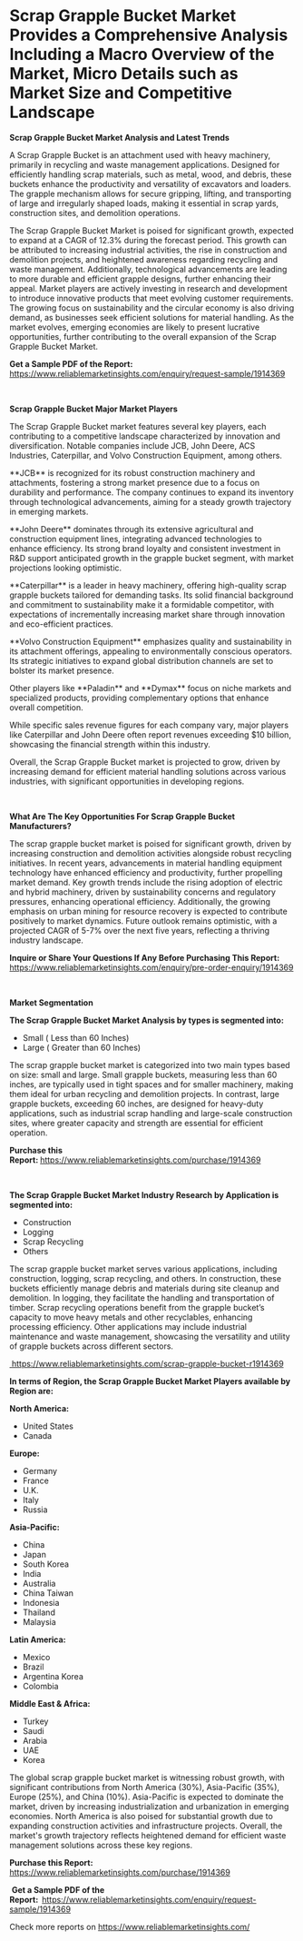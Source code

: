 <p><h1>Scrap Grapple Bucket Market Provides a Comprehensive Analysis Including a Macro Overview of the Market, Micro Details such as Market Size and Competitive Landscape</h1></p><p><strong>Scrap Grapple Bucket Market Analysis and Latest Trends</strong></p>
<p><p>A Scrap Grapple Bucket is an attachment used with heavy machinery, primarily in recycling and waste management applications. Designed for efficiently handling scrap materials, such as metal, wood, and debris, these buckets enhance the productivity and versatility of excavators and loaders. The grapple mechanism allows for secure gripping, lifting, and transporting of large and irregularly shaped loads, making it essential in scrap yards, construction sites, and demolition operations.</p><p>The Scrap Grapple Bucket Market is poised for significant growth, expected to expand at a CAGR of 12.3% during the forecast period. This growth can be attributed to increasing industrial activities, the rise in construction and demolition projects, and heightened awareness regarding recycling and waste management. Additionally, technological advancements are leading to more durable and efficient grapple designs, further enhancing their appeal. Market players are actively investing in research and development to introduce innovative products that meet evolving customer requirements. The growing focus on sustainability and the circular economy is also driving demand, as businesses seek efficient solutions for material handling. As the market evolves, emerging economies are likely to present lucrative opportunities, further contributing to the overall expansion of the Scrap Grapple Bucket Market.</p></p>
<p><strong>Get a Sample PDF of the Report:&nbsp;</strong> <a href="https://www.reliablemarketinsights.com/enquiry/request-sample/1914369?utm_campaign=3062&utm_medium=2&utm_source=Github&utm_content=ia&utm_term=10042025&utm_id=scrap-grapple-bucket">https://www.reliablemarketinsights.com/enquiry/request-sample/1914369</a></p>
<p>&nbsp;</p>
<p><strong>Scrap Grapple Bucket Major Market Players</strong></p>
<p><p>The Scrap Grapple Bucket market features several key players, each contributing to a competitive landscape characterized by innovation and diversification. Notable companies include JCB, John Deere, ACS Industries, Caterpillar, and Volvo Construction Equipment, among others.</p><p>**JCB** is recognized for its robust construction machinery and attachments, fostering a strong market presence due to a focus on durability and performance. The company continues to expand its inventory through technological advancements, aiming for a steady growth trajectory in emerging markets.</p><p>**John Deere** dominates through its extensive agricultural and construction equipment lines, integrating advanced technologies to enhance efficiency. Its strong brand loyalty and consistent investment in R&D support anticipated growth in the grapple bucket segment, with market projections looking optimistic.</p><p>**Caterpillar** is a leader in heavy machinery, offering high-quality scrap grapple buckets tailored for demanding tasks. Its solid financial background and commitment to sustainability make it a formidable competitor, with expectations of incrementally increasing market share through innovation and eco-efficient practices.</p><p>**Volvo Construction Equipment** emphasizes quality and sustainability in its attachment offerings, appealing to environmentally conscious operators. Its strategic initiatives to expand global distribution channels are set to bolster its market presence.</p><p>Other players like **Paladin** and **Dymax** focus on niche markets and specialized products, providing complementary options that enhance overall competition. </p><p>While specific sales revenue figures for each company vary, major players like Caterpillar and John Deere often report revenues exceeding $10 billion, showcasing the financial strength within this industry.</p><p>Overall, the Scrap Grapple Bucket market is projected to grow, driven by increasing demand for efficient material handling solutions across various industries, with significant opportunities in developing regions.</p></p>
<p>&nbsp;</p>
<p><strong>What Are The Key Opportunities For Scrap Grapple Bucket Manufacturers?</strong></p>
<p><p>The scrap grapple bucket market is poised for significant growth, driven by increasing construction and demolition activities alongside robust recycling initiatives. In recent years, advancements in material handling equipment technology have enhanced efficiency and productivity, further propelling market demand. Key growth trends include the rising adoption of electric and hybrid machinery, driven by sustainability concerns and regulatory pressures, enhancing operational efficiency. Additionally, the growing emphasis on urban mining for resource recovery is expected to contribute positively to market dynamics. Future outlook remains optimistic, with a projected CAGR of 5-7% over the next five years, reflecting a thriving industry landscape.</p></p>
<p><strong>Inquire or Share Your Questions If Any Before Purchasing This Report:</strong> <a href="https://www.reliablemarketinsights.com/enquiry/pre-order-enquiry/1914369?utm_campaign=3062&utm_medium=2&utm_source=Github&utm_content=ia&utm_term=10042025&utm_id=scrap-grapple-bucket">https://www.reliablemarketinsights.com/enquiry/pre-order-enquiry/1914369</a></p>
<p>&nbsp;</p>
<p><strong>Market Segmentation</strong></p>
<p><strong>The Scrap Grapple Bucket Market Analysis by types is segmented into:</strong></p>
<p><ul><li>Small ( Less than 60 Inches)</li><li>Large ( Greater than 60 Inches)</li></ul></p>
<p><p>The scrap grapple bucket market is categorized into two main types based on size: small and large. Small grapple buckets, measuring less than 60 inches, are typically used in tight spaces and for smaller machinery, making them ideal for urban recycling and demolition projects. In contrast, large grapple buckets, exceeding 60 inches, are designed for heavy-duty applications, such as industrial scrap handling and large-scale construction sites, where greater capacity and strength are essential for efficient operation.</p></p>
<p><strong>Purchase this Report:&nbsp;</strong><a href="https://www.reliablemarketinsights.com/purchase/1914369?utm_campaign=3062&utm_medium=2&utm_source=Github&utm_content=ia&utm_term=10042025&utm_id=scrap-grapple-bucket">https://www.reliablemarketinsights.com/purchase/1914369</a></p>
<p>&nbsp;</p>
<p><strong>The Scrap Grapple Bucket Market Industry Research by Application is segmented into:</strong></p>
<p><ul><li>Construction</li><li>Logging</li><li>Scrap Recycling</li><li>Others</li></ul></p>
<p><p>The scrap grapple bucket market serves various applications, including construction, logging, scrap recycling, and others. In construction, these buckets efficiently manage debris and materials during site cleanup and demolition. In logging, they facilitate the handling and transportation of timber. Scrap recycling operations benefit from the grapple bucket’s capacity to move heavy metals and other recyclables, enhancing processing efficiency. Other applications may include industrial maintenance and waste management, showcasing the versatility and utility of grapple buckets across different sectors.</p></p>
<p><a href="https://www.reliablemarketinsights.com/scrap-grapple-bucket-r1914369?utm_campaign=3062&utm_medium=2&utm_source=Github&utm_content=ia&utm_term=10042025&utm_id=scrap-grapple-bucket">&nbsp;https://www.reliablemarketinsights.com/scrap-grapple-bucket-r1914369</a></p>
<p><strong>In terms of Region, the Scrap Grapple Bucket Market Players available by Region are:</strong></p>
<p>
    <p> <strong> North America: </strong>
        <ul>
            <li>United States</li>
            <li>Canada</li>
        </ul>
        </p> 
    <p> <strong> Europe: </strong>
        <ul>
            <li>Germany</li>
            <li>France</li>
            <li>U.K.</li>
            <li>Italy</li>
            <li>Russia</li>
        </ul>
        </p> 
    <p> <strong> Asia-Pacific: </strong>
        <ul>
            <li>China</li>
            <li>Japan</li>
            <li>South Korea</li>
            <li>India</li>
            <li>Australia</li>
            <li>China Taiwan</li>
            <li>Indonesia</li>
            <li>Thailand</li>
            <li>Malaysia</li>
        </ul>
        </p> 
    <p> <strong> Latin America: </strong>
        <ul>
            <li>Mexico</li>
            <li>Brazil</li>
            <li>Argentina Korea</li>
            <li>Colombia</li>
        </ul>
        </p> 
    <p> <strong> Middle East & Africa: </strong>
        <ul>
            <li>Turkey</li>
            <li>Saudi</li>
            <li>Arabia</li>
            <li>UAE</li>
            <li>Korea</li>
        </ul>
    </p>
    </p>
<p><p>The global scrap grapple bucket market is witnessing robust growth, with significant contributions from North America (30%), Asia-Pacific (35%), Europe (25%), and China (10%). Asia-Pacific is expected to dominate the market, driven by increasing industrialization and urbanization in emerging economies. North America is also poised for substantial growth due to expanding construction activities and infrastructure projects. Overall, the market's growth trajectory reflects heightened demand for efficient waste management solutions across these key regions.</p></p>
<p><strong>Purchase this Report: </strong><a href="https://www.reliablemarketinsights.com/purchase/1914369?utm_campaign=3062&utm_medium=2&utm_source=Github&utm_content=ia&utm_term=10042025&utm_id=scrap-grapple-bucket">https://www.reliablemarketinsights.com/purchase/1914369</a></p>
<p>&nbsp;<strong>Get a Sample PDF of the Report:&nbsp;&nbsp;</strong><a href="https://www.reliablemarketinsights.com/enquiry/request-sample/1914369?utm_campaign=3062&utm_medium=2&utm_source=Github&utm_content=ia&utm_term=10042025&utm_id=scrap-grapple-bucket">https://www.reliablemarketinsights.com/enquiry/request-sample/1914369</a></p>
<p><strong></strong></p>
<p>Check more reports on <a href="https://www.reliablemarketinsights.com/?utm_campaign=3062&utm_medium=2&utm_source=Github&utm_content=ia&utm_term=10042025&utm_id=scrap-grapple-bucket">https://www.reliablemarketinsights.com/</a></p>